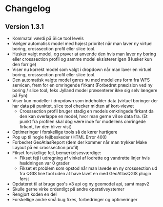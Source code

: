 # Changelog

## Version 1.3.1

- Kommatal værdi på Slice tool levels
- Vælger automatisk model med højest prioritet når man laver ny virtuel boring, crosssection profil eller slice tool.
- Husker valgt model, og prøver at anvende den hvis man laver ny boring eller crosssection profil og samme model eksisterer igen (Husker kun den forrige)
- Viser nu korrekt model som valgt i dropdown når man laver en virtuel boring, crosssection profil eller slice tool.
- Den automatisk valgte model gøres nu med modellens form fra WFS servicen, frem for en omringende firkant (Forbedret præcision ved ny boring / slice tool, feks Jylland model præsenterer ikke sig selv længere på Fyn)
- Viser kun modeller i dropdown som indeholder data (virtuel boringer der har data på punktet, slice tool checker midten af kort-viewet
  - Crosssection profil bruger stadig en models omkringede firkant da den kan overlappe en model, hvor man gerne vil se data fra. (Et punkt fra profilen skal dog være inde for modellens omringede firkant, før den bliver vist)
- Optimeringer i forskellige tools så de kører hurtigere
- Pop up til nogle fejlbeskeder (HTML Error 400)
- Forbedret GeoAtlasReport (dem der kommer når man trykker Make Layout på en crosssection profil)
- Fikset forskellige fejl, bemærkelsesværdige:
  - Fikset fejl i udregning af vinkel af lodrette og vandrette linjer hvis hældningen var 0 grader
  - Fikset et problem som opstod når man lavede en ny crosssection ud fra QGIS line tool uden at have lavet en med GeoAtlasQGIS plugin først
- Opdateret til at bruge geo's v3 api og ny geomodel api, samt mapv2
- Skulle gerne virke ordentligt på andre operativsystemer
- Rengjort koden en del
- Forskellige andre små bug fixes, forbedringer og optimeringer
